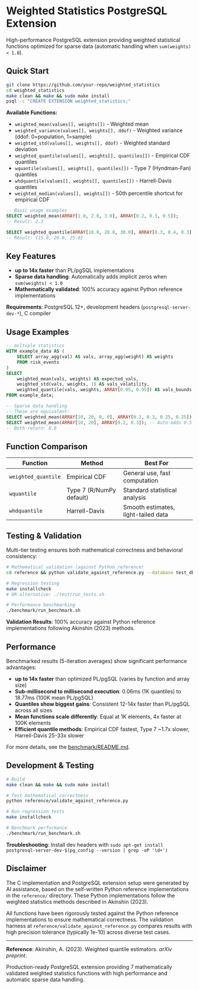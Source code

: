 # Weighted Statistics PostgreSQL Extension

High-performance PostgreSQL extension providing weighted statistical functions optimized for sparse data (automatic handling when `sum(weights) < 1.0`).

## Quick Start

```bash
git clone https://github.com/your-repo/weighted_statistics
cd weighted_statistics
make clean && make && sudo make install
psql -c "CREATE EXTENSION weighted_statistics;"
```

**Available Functions:**
- `weighted_mean(values[], weights[])` - Weighted mean
- `weighted_variance(values[], weights[], ddof)` - Weighted variance (ddof: 0=population, 1=sample)  
- `weighted_std(values[], weights[], ddof)` - Weighted standard deviation
- `weighted_quantile(values[], weights[], quantiles[])` - Empirical CDF quantiles
- `wquantile(values[], weights[], quantiles[])` - Type 7 (Hyndman-Fan) quantiles
- `whdquantile(values[], weights[], quantiles[])` - Harrell-Davis quantiles
- `weighted_median(values[], weights[])` - 50th percentile shortcut for empirical CDF

```sql
-- Basic usage examples
SELECT weighted_mean(ARRAY[1.0, 2.0, 3.0], ARRAY[0.2, 0.3, 0.5]);
-- Result: 2.3

SELECT weighted_quantile(ARRAY[10.0, 20.0, 30.0], ARRAY[0.3, 0.4, 0.3], ARRAY[0.25, 0.5, 0.75]);
-- Result: {15.0, 20.0, 25.0}
```

## Key Features

- **up to 14x faster** than PL/pgSQL implementations
- **Sparse data handling**: Automatically adds implicit zeros when `sum(weights) < 1.0`
- **Mathematically validated**: 100% accuracy against Python reference implementations

**Requirements**: PostgreSQL 12+, development headers (`postgresql-server-dev-*`), C compiler

## Usage Examples

```sql
-- multiple statistics
WITH example_data AS (
    SELECT array_agg(val) AS vals, array_agg(weight) AS weights
    FROM risk_events
)
SELECT 
    weighted_mean(vals, weights) AS expected_vals,
    weighted_std(vals, weights, 1) AS vals_volatility,
    weighted_quantile(vals, weights, ARRAY[0.05, 0.95]) AS vals_bounds
FROM example_data;

-- Sparse data handling
-- These are equivalent:
SELECT weighted_mean(ARRAY[10, 20, 0, 0], ARRAY[0.2, 0.3, 0.25, 0.25]);
SELECT weighted_mean(ARRAY[10, 20], ARRAY[0.2, 0.3]); -- Auto-adds 0.5 weight of zeros
-- Both return: 8.0
```

## Function Comparison

| Function            | Method                   | Best For                            |
| ------------------- | ------------------------ | ----------------------------------- |
| `weighted_quantile` | Empirical CDF            | General use, fast computation       |
| `wquantile`         | Type 7 (R/NumPy default) | Standard statistical analysis       |
| `whdquantile`       | Harrell-Davis            | Smooth estimates, light-tailed data |

## Testing & Validation

Multi-tier testing ensures both mathematical correctness and behavioral consistency:

```bash
# Mathematical validation (against Python reference)
cd reference && python validate_against_reference.py --database test_db

# Regression testing 
make installcheck
# OR alternative: ./test/run_tests.sh

# Performance benchmarking
./benchmark/run_benchmark.sh
```

**Validation Results**: 100% accuracy against Python reference implementations following Akinshin (2023) methods.

## Performance

Benchmarked results (5-iteration averages) show significant performance advantages:

- **up to 14x faster** than optimized PL/pgSQL (varies by function and array size)
- **Sub-millisecond to millisecond execution**: 0.06ms (1K quantiles) to 18.77ms (100K mean PL/pgSQL)  
- **Quantiles show biggest gains**: Consistent 12-14x faster than PL/pgSQL across all sizes
- **Mean functions scale differently**: Equal at 1K elements, 4x faster at 100K elements
- **Efficient quantile methods**: Empirical CDF fastest, Type 7 ~1.7x slower, Harrell-Davis 25-33x slower

For more details, see the [benchmark/README.md](benchmark/README.md).

## Development & Testing

```bash
# Build
make clean && make && sudo make install

# Test mathematical correctness
python reference/validate_against_reference.py

# Run regression tests
make installcheck

# Benchmark performance  
./benchmark/run_benchmark.sh
```

**Troubleshooting**: Install dev headers with `sudo apt-get install postgresql-server-dev-$(pg_config --version | grep -oP '\d+')`

## Disclaimer

The C implementation and PostgreSQL extension setup were generated by AI assistance, based on the self-written Python reference implementations in the `reference/` directory. These Python implementations follow the weighted statistics methods described in Akinshin (2023). 

All functions have been rigorously tested against the Python reference implementations to ensure mathematical correctness. The validation harness at `reference/validate_against_reference.py` compares results with high precision tolerance (typically 1e-10) across diverse test cases.

---

**Reference**: Akinshin, A. (2023). Weighted quantile estimators. *arXiv preprint*.

Production-ready PostgreSQL extension providing 7 mathematically validated weighted statistics functions with high performance and automatic sparse data handling.
